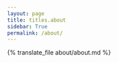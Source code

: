 ```yaml
---
layout: page
title: titles.about
sidebar: True
permalink: /about/
---
```


{% translate_file about/about.md %}